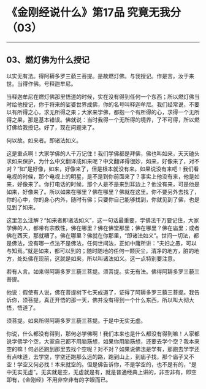 # 《金刚经说什么》第17品 究竟无我分（03）

------

## 03、燃灯佛为什么授记

以实无有法。得阿耨多罗三藐三菩提。是故燃灯佛。与我授记。作是言。汝于来世。当得作佛。号释迦牟尼。

当释迦牟尼在燃灯佛那里悟道的时候，实在没有得到任何一个东西；所以燃灯佛当时给他授记，你于将来的娑婆世界成佛，你的名号叫释迦牟尼。我们经常说，不要以有所得之心，求无所得之果；大家来学佛，都抱一个有所得的心，求得一个无所得之果，那是基本错误。佛就说：当时我得一个无所得的境界，了不可得，所以燃灯佛给我授记。好了，现在问题来了。

何以故。如来者。即诸法如义。

这是重点啊！大家学佛的人千万记住！我们学佛都是拜佛，佛也叫如来，天天磕头求如来保护，为什么中文翻译成如来呢？中文翻译得很妙，如来，好像来了，对不对？“如”是好像，如来，好像来了，但是根本就没有来。如果说没有来吧！我们看电视的时候，那个电视上的明星，是不是到你前面来了？事实上他没有来，他是如来，好像来了。你打电话的时候，那个人是不是来到耳边上？他没有来，可是他是如来，好像来了。所以如来在哪里？佛在哪里？佛就在这里。你不要另外去找了，你的心中，你的身心内外，随时有佛；只要你自己能够找到，你就见到了佛，也是见到了如来。

这里怎么注解？“如来者即诸法如义”，这一句话最重要，学佛法千万要记住，大家学佛的人，都带有宗教性，佛在哪里？佛在佛堂那里；佛在哪里？佛在庙里；或者佛在西天，那就糟了。佛在哪里？佛就在你那里，“即诸法如义”。世间一切法，都是佛法，没有哪一点法不是佛法，任何世间法，正如中庸所讲：“夫妇之愚，可以与知焉。”就是如来，都可以到的；随时随地的任何一颗灰尘，清净的地方，脏的地方，处处佛在现前，这就是如来，所以叫诸法如义。这一点特别要注意。

若有人言。如来得阿耨多罗三藐三菩提。须菩提。实无有法。佛得阿耨多罗三藐三菩提。

他说：假使有人说，佛在菩提树下七天成道了，证得了阿耨多罗三藐三菩提。我告诉你，须菩提，真正开悟的那一天，佛并没有得到一个什么东西，所以叫大彻大悟，悟道了。

须菩提。如来所得阿耨多罗三藐三菩提。于是中无实无虚。

你说，什么都没有得到，那何必学佛啊！我们本来也是什么都没有得到嘛！人家都说学佛学个空，大家自己都不用脑筋想，如果你用脑筋想，还要去学个空？我本来空的嘛！何必还跑到那里去找个空呢？对不对？如果说佛法是学有，那跑去学学还有点味道，去学空，学空还跑那么远的路，跑到山上，到庙子找，那个庙子又不空！学空又何必找！本来就空的。但是佛告诉你，不是学空的，也不是有的，“是中无实无虚”。无实就是空，无虚就是有，就是普通经典上讲的，非空非有，即空即有，《金刚经》不用非空非有的字眼而已。
